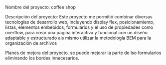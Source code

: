 Nombre del proyecto: coffee shop

Descripción del proyecto: Este proyecto me permitió combinar diversas tecnologías de desarrollo web, incluyendo display flex, posicionamiento, listas, elementos embebidos, formularios y el uso de propiedades como overflow, para crear una pagina interactiva y funcional con un diseño adaptable y estructurado ais mismo utilizar la metodología BEM para la organización de archivos 

Planes de mejora del proyecto. se puede mejorar la parte de lso formularios eliminando los bordes innecesarios.